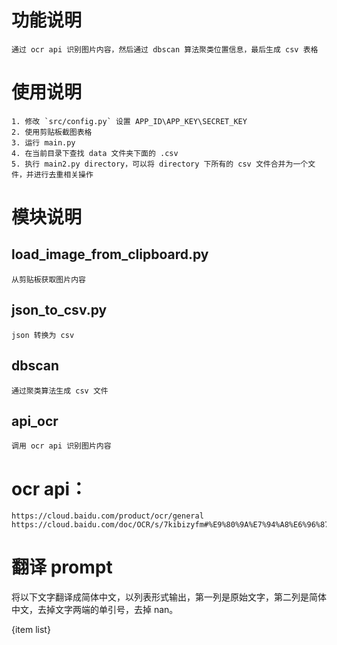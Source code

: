 # 功能说明
    通过 ocr api 识别图片内容，然后通过 dbscan 算法聚类位置信息，最后生成 csv 表格
# 使用说明
    1. 修改 `src/config.py` 设置 APP_ID\APP_KEY\SECRET_KEY
    2. 使用剪贴板截图表格
    3. 运行 main.py
    4. 在当前目录下查找 data 文件夹下面的 .csv
    5. 执行 main2.py directory，可以将 directory 下所有的 csv 文件合并为一个文件，并进行去重相关操作
# 模块说明
## load_image_from_clipboard.py
    从剪贴板获取图片内容
## json_to_csv.py
    json 转换为 csv
## dbscan
    通过聚类算法生成 csv 文件
## api_ocr
    调用 ocr api 识别图片内容

# ocr api：
    https://cloud.baidu.com/product/ocr/general
    https://cloud.baidu.com/doc/OCR/s/7kibizyfm#%E9%80%9A%E7%94%A8%E6%96%87%E5%AD%97%E8%AF%86%E5%88%AB%EF%BC%88%E6%A0%87%E5%87%86%E7%89%88%EF%BC%89


# 翻译 prompt
将以下文字翻译成简体中文，以列表形式输出，第一列是原始文字，第二列是简体中文，去掉文字两端的单引号，去掉 nan。

{item list}